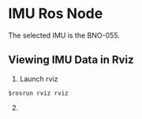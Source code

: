 # IMU Ros Node

The selected IMU is the BNO-055.

## Viewing IMU Data in Rviz

1. Launch rviz

```$rosrun rviz rviz```

2. 